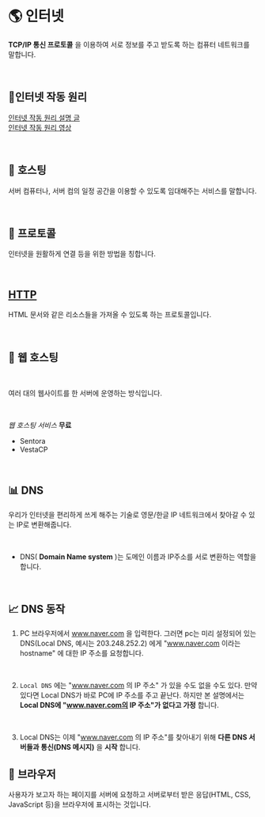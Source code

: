 # 🌎 인터넷 

__TCP/IP 통신 프로토콜__ 을 이용하여 서로 정보를 주고 받도록 하는 컴퓨터 네트워크를 말합니다.  

<br>

## 📌인터넷 작동 원리

[인터넷 작동 원리 설명 글](https://developer.mozilla.org/ko/docs/Learn/Common_questions/How_does_the_Internet_work)  <br>
[인터넷 작동 원리 영상 ](https://www.youtube.com/watch?v=o5yBl59wRbY&ab_channel=%EA%B3%B5%ED%95%99%EC%BD%94%EB%84%88)

<br>

## 🧷 호스팅

서버 컴퓨터나, 서버 컴의 일정 공간을 이용할 수 있도록 임대해주는 서비스를 말합니다.  

<br>

## 📏 프로토콜 

인터넷을 원활하게 연결 등을 위한 방법을 칭합니다.

<br>

## [HTTP](https://github.com/honghyunin/TIL/blob/main/web/Backend/Internet/HTTP.md) 

HTML 문서와 같은 리소스들을 가져올 수 있도록 하는 프로토콜입니다.

<br>

## 🌌 웹 호스팅

<br>

여러 대의 웹사이트를 한 서버에 운영하는 방식입니다. 

<br>

_웹 호스팅 서비스_
 __무료__
  - Sentora
  - VestaCP

<br>

##  📊 DNS

우리가 인터넷을 편리하게 쓰게 해주는 기술로 영문/한글 IP 네트워크에서 찾아갈 수 있는 IP로 변환해줍니다.

<br>

- DNS(  __Domain Name system__ )는 도메인 이름과 IP주소를 서로 변환하는 역할을 합니다.

<br>

## 📈 DNS 동작

1. PC 브라우저에서 www.naver.com 을 입력한다. 그러면 pc는 미리 설정되어 있는 DNS(Local DNS, 예시는 203.248.252.2) 에게 "www.naver.com 이라는 hostname" 에 대한 IP 주소를 요청합니다.

<br>

2. ``Local DNS`` 에는 "www.naver.com 의 IP 주소" 가 있을 수도 없을 수도 있다. 만약 있다면 Local DNS가 바로 PC에 IP 주소를 주고 끝난다. 하지만 본 설명에서는 __Local DNS에 "www.naver.com의 IP 주소"가 없다고 가정__ 합니다.

<br>

3. Local DNS는 이제 "www.naver.com 의 IP 주소"를 찾아내기 위해 __다른 DNS 서버들과 통신(DNS 메시지)__ 을 __시작__ 합니다.

##  🚏 브라우저

사용자가 보고자 하는 페이지를 서버에 요청하고 서버로부터 받은 응답(HTML, CSS, JavaScript 등)을 브라우저에 표시하는 것입니다.